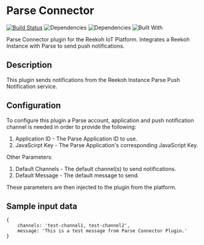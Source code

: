 # Parse Connector
[![Build Status](https://travis-ci.org/Reekoh/parse-connector.svg)](https://travis-ci.org/Reekoh/parse-connector)
![Dependencies](https://img.shields.io/david/Reekoh/parse-connector.svg)
![Dependencies](https://img.shields.io/david/dev/Reekoh/parse-connector.svg)
![Built With](https://img.shields.io/badge/built%20with-gulp-red.svg)

Parse Connector plugin for the Reekoh IoT Platform. Integrates a Reekoh Instance with Parse to send push notifications.

## Description
This plugin sends notifications from the Reekoh Instance Parse Push Notification service.

## Configuration
To configure this plugin a Parse account, application and push notification channel is needed in order to provide the following:

1. Application ID - The Parse Application ID to use.
2. JavaScirpt Key -  The Parse Application's corresponding JavaScript Key.

Other Parameters:

1. Default Channels - The default channel(s) to send notifications.
2. Default Message -  The default message to send.

These parameters are then injected to the plugin from the platform.

## Sample input data
```
{
    channels: 'test-channel1, test-channel2',
    message: 'This is a test message from Parse Connector Plugin.'
}
```